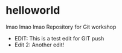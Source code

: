 # helloworld
lmao lmao lmao
Repository for Git workshop

- EDIT:
This is a test edit for GIT push
- Edit 2:
Another edit!